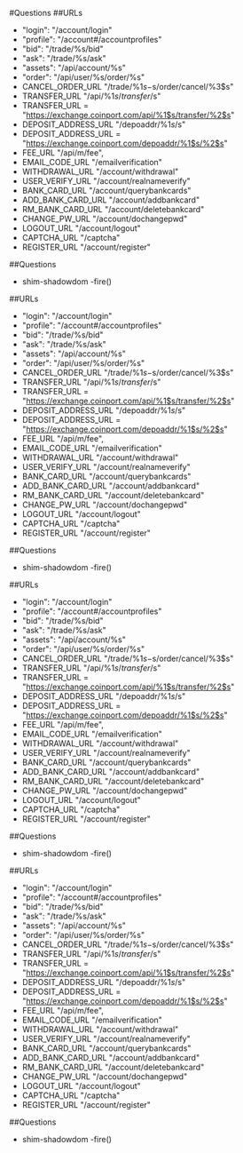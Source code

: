 
#Questions
##URLs
- "login":  "/account/login"
- "profile":  "/account#/accountprofiles"
- "bid":  "/trade/%s/bid"
- "ask":  "/trade/%s/ask"
- "assets":  "/api/account/%s"
- "order":  "/api/user/%s/order/%s"
- CANCEL_ORDER_URL  "/trade/%1$s-%2$s/order/cancel/%3$s"
- TRANSFER_URL  "/api/%1$s/transfer/%2$s"
- TRANSFER_URL = "https://exchange.coinport.com/api/%1$s/transfer/%2$s"
- DEPOSIT_ADDRESS_URL  "/depoaddr/%1$s/%2$s"
- DEPOSIT_ADDRESS_URL = "https://exchange.coinport.com/depoaddr/%1$s/%2$s"
- FEE_URL  "/api/m/fee",
- EMAIL_CODE_URL  "/emailverification"
- WITHDRAWAL_URL  "/account/withdrawal"
- USER_VERIFY_URL  "/account/realnameverify"
- BANK_CARD_URL  "/account/querybankcards"
- ADD_BANK_CARD_URL  "/account/addbankcard"
- RM_BANK_CARD_URL  "/account/deletebankcard"
- CHANGE_PW_URL  "/account/dochangepwd"
- LOGOUT_URL  "/account/logout"
- CAPTCHA_URL  "/captcha"
- REGISTER_URL  "/account/register"

##Questions
- shim-shadowdom
-fire()



##URLs
- "login":  "/account/login"
- "profile":  "/account#/accountprofiles"
- "bid":  "/trade/%s/bid"
- "ask":  "/trade/%s/ask"
- "assets":  "/api/account/%s"
- "order":  "/api/user/%s/order/%s"
- CANCEL_ORDER_URL  "/trade/%1$s-%2$s/order/cancel/%3$s"
- TRANSFER_URL  "/api/%1$s/transfer/%2$s"
- TRANSFER_URL = "https://exchange.coinport.com/api/%1$s/transfer/%2$s"
- DEPOSIT_ADDRESS_URL  "/depoaddr/%1$s/%2$s"
- DEPOSIT_ADDRESS_URL = "https://exchange.coinport.com/depoaddr/%1$s/%2$s"
- FEE_URL  "/api/m/fee",
- EMAIL_CODE_URL  "/emailverification"
- WITHDRAWAL_URL  "/account/withdrawal"
- USER_VERIFY_URL  "/account/realnameverify"
- BANK_CARD_URL  "/account/querybankcards"
- ADD_BANK_CARD_URL  "/account/addbankcard"
- RM_BANK_CARD_URL  "/account/deletebankcard"
- CHANGE_PW_URL  "/account/dochangepwd"
- LOGOUT_URL  "/account/logout"
- CAPTCHA_URL  "/captcha"
- REGISTER_URL  "/account/register"

##Questions
- shim-shadowdom
-fire()



##URLs
- "login":  "/account/login"
- "profile":  "/account#/accountprofiles"
- "bid":  "/trade/%s/bid"
- "ask":  "/trade/%s/ask"
- "assets":  "/api/account/%s"
- "order":  "/api/user/%s/order/%s"
- CANCEL_ORDER_URL  "/trade/%1$s-%2$s/order/cancel/%3$s"
- TRANSFER_URL  "/api/%1$s/transfer/%2$s"
- TRANSFER_URL = "https://exchange.coinport.com/api/%1$s/transfer/%2$s"
- DEPOSIT_ADDRESS_URL  "/depoaddr/%1$s/%2$s"
- DEPOSIT_ADDRESS_URL = "https://exchange.coinport.com/depoaddr/%1$s/%2$s"
- FEE_URL  "/api/m/fee",
- EMAIL_CODE_URL  "/emailverification"
- WITHDRAWAL_URL  "/account/withdrawal"
- USER_VERIFY_URL  "/account/realnameverify"
- BANK_CARD_URL  "/account/querybankcards"
- ADD_BANK_CARD_URL  "/account/addbankcard"
- RM_BANK_CARD_URL  "/account/deletebankcard"
- CHANGE_PW_URL  "/account/dochangepwd"
- LOGOUT_URL  "/account/logout"
- CAPTCHA_URL  "/captcha"
- REGISTER_URL  "/account/register"

##Questions
- shim-shadowdom
-fire()



##URLs
- "login":  "/account/login"
- "profile":  "/account#/accountprofiles"
- "bid":  "/trade/%s/bid"
- "ask":  "/trade/%s/ask"
- "assets":  "/api/account/%s"
- "order":  "/api/user/%s/order/%s"
- CANCEL_ORDER_URL  "/trade/%1$s-%2$s/order/cancel/%3$s"
- TRANSFER_URL  "/api/%1$s/transfer/%2$s"
- TRANSFER_URL = "https://exchange.coinport.com/api/%1$s/transfer/%2$s"
- DEPOSIT_ADDRESS_URL  "/depoaddr/%1$s/%2$s"
- DEPOSIT_ADDRESS_URL = "https://exchange.coinport.com/depoaddr/%1$s/%2$s"
- FEE_URL  "/api/m/fee",
- EMAIL_CODE_URL  "/emailverification"
- WITHDRAWAL_URL  "/account/withdrawal"
- USER_VERIFY_URL  "/account/realnameverify"
- BANK_CARD_URL  "/account/querybankcards"
- ADD_BANK_CARD_URL  "/account/addbankcard"
- RM_BANK_CARD_URL  "/account/deletebankcard"
- CHANGE_PW_URL  "/account/dochangepwd"
- LOGOUT_URL  "/account/logout"
- CAPTCHA_URL  "/captcha"
- REGISTER_URL  "/account/register"

##Questions
- shim-shadowdom
-fire()